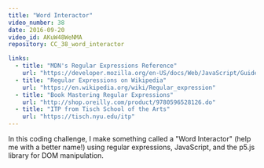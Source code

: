 ```yaml
---
title: "Word Interactor"
video_number: 38
date: 2016-09-20
video_id: AKuW48WeNMA
repository: CC_38_word_interactor

links:
  - title: "MDN's Regular Expressions Reference"
    url: "https://developer.mozilla.org/en-US/docs/Web/JavaScript/Guide/Regular_Expressions"
  - title: "Regular Expressions on Wikipedia"
    url: "https://en.wikipedia.org/wiki/Regular_expression"
  - title: "Book Mastering Regular Expressions"
    url: "http://shop.oreilly.com/product/9780596528126.do"
  - title: "ITP from Tisch School of the Arts"
    url: "https://tisch.nyu.edu/itp"
---
```


In this coding challenge, I make something called a "Word Interactor" (help me with a better name!) using regular expressions, JavaScript, and the p5.js library for DOM manipulation.